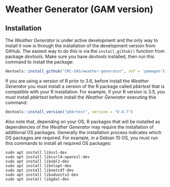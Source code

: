 # Weather Generator (GAM version)

## Installation
The *Weather Generator* is under active development and the only way to install it 
now is through the installation of the development version from GitHub. The easiest 
way to do this is via the `install_github()` function from package *devtools*. Make 
sure you have *devtools* installed, then run this command to install the package:

```r
devtools::install_github("CRC-SAS/weather-generator", ref = 'gamwgen')
```

If you are using a version of R prior to 3.6, before install the *Weather Generator* 
you must install a version of the R package called *pbkrtest* that is compatible with 
your R installation. For example, if your R version is 3.5, you must install *pbkrtest*
before install the *Weather Generator* executing this command:

```r
devtools::install_version("pbkrtest", version = "0.4.7")
```

Also note that, depending on your OS, R packages that will be installed as dependencies 
of the *Weather Generator* may require the installation of additional OS packages. 
Generally the installation process indicates which OS packages are required. For example, 
in a Debian 10 OS, you must run this commands to install all required OS packages:

```shell
sudo apt install libssl-dev
sudo apt install libcurl4-openssl-dev
sudo apt install libxml2-dev
sudo apt install libnlopt-dev
sudo apt install libnetcdf-dev
sudo apt install libudunits2-dev
sudo apt install libgdal-dev
```

